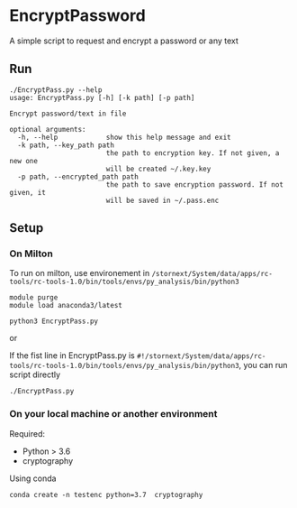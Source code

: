# EncryptPassword
A simple script to request and encrypt a password or any text
## Run
```
./EncryptPass.py --help
usage: EncryptPass.py [-h] [-k path] [-p path]

Encrypt password/text in file

optional arguments:
  -h, --help            show this help message and exit
  -k path, --key_path path
                        the path to encryption key. If not given, a new one
                        will be created ~/.key.key
  -p path, --encrypted_path path
                        the path to save encryption password. If not given, it
                        will be saved in ~/.pass.enc
```

## Setup
### On Milton
To run on milton, use environement in `/stornext/System/data/apps/rc-tools/rc-tools-1.0/bin/tools/envs/py_analysis/bin/python3`
```
module purge
module load anaconda3/latest

python3 EncryptPass.py
```

or 

If the fist line in EncryptPass.py is `#!/stornext/System/data/apps/rc-tools/rc-tools-1.0/bin/tools/envs/py_analysis/bin/python3`, you can run script directly
```
./EncryptPass.py
```

### On your local machine or another environment

Required:
* Python > 3.6
* cryptography

Using conda
```
conda create -n testenc python=3.7  cryptography
```





